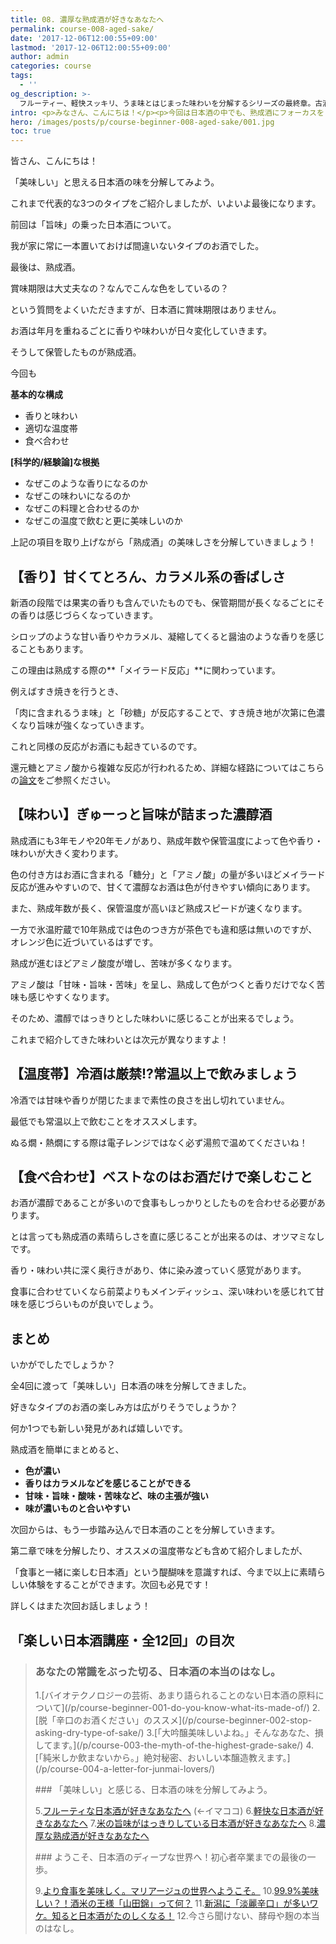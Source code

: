 ```yaml
---
title: 08. 濃厚な熟成酒が好きなあなたへ
permalink: course-008-aged-sake/
date: '2017-12-06T12:00:55+09:00'
lastmod: '2017-12-06T12:00:55+09:00'
author: admin
categories: course
tags:
  - ''
og_description: >-
  フルーティー、軽快スッキリ、うま味とはじまった味わいを分解するシリーズの最終章。古酒がやってきました。まだこの言葉に馴染みがない方もいるかも知れませんが、濃醇な味わいだと思っていただくのが良いと思います。香りはシロップのようなものからカラメル、醤油のようなものまで幅広く、味は奥深い余韻の長いお酒ばかりです。温度帯も冷酒ではなく、常温以上。まずは古酒の良さを知っていただくために、単体で飲むことをオススメしたいと思います。長い年月をかけて丁寧に熟成させたお酒はどのように仕上がっているのでしょうか。
intro: <p>みなさん、こんにちは！</p><p>今回は日本酒の中でも、熟成酒にフォーカスをしてご紹介していきます。</p>
hero: /images/posts/p/course-beginner-008-aged-sake/001.jpg
toc: true
---
```

皆さん、こんにちは！

「美味しい」と思える日本酒の味を分解してみよう。

これまで代表的な3つのタイプをご紹介しましたが、いよいよ最後になります。

前回は「旨味」の乗った日本酒について。

我が家に常に一本置いておけば間違いないタイプのお酒でした。

最後は、熟成酒。

賞味期限は大丈夫なの？なんでこんな色をしているの？

という質問をよくいただきますが、日本酒に賞味期限はありません。

お酒は年月を重ねるごとに香りや味わいが日々変化していきます。

そうして保管したものが熟成酒。

今回も

**基本的な構成**

* 香りと味わい
* 適切な温度帯
* 食べ合わせ

**\[科学的/経験論]な根拠**

* なぜこのような香りになるのか
* なぜこの味わいになるのか
* なぜこの料理と合わせるのか
* なぜこの温度で飲むと更に美味しいのか

上記の項目を取り上げながら「熟成酒」の美味しさを分解していきましょう！

## 【香り】甘くてとろん、カラメル系の香ばしさ

新酒の段階では果実の香りも含んでいたものでも、保管期間が長くなるごとにその香りは感じづらくなっていきます。

シロップのような甘い香りやカラメル、凝縮してくると醤油のような香りを感じることもあります。

この理由は熟成する際の**「メイラード反応」**に関わっています。

例えばすき焼きを行うとき、

「肉に含まれるうま味」と「砂糖」が反応することで、すき焼き地が次第に色濃くなり旨味が強くなっていきます。

これと同様の反応がお酒にも起きているのです。

還元糖とアミノ酸から複雑な反応が行われるため、詳細な経路についてはこちらの[論文](https://www.jstage.jst.go.jp/article/jbrewsocjapan1988/88/6/88_6_421/_pdf)をご参照ください。

## 【味わい】ぎゅーっと旨味が詰まった濃醇酒

熟成酒にも3年モノや20年モノがあり、熟成年数や保管温度によって色や香り・味わいが大きく変わります。

色の付き方はお酒に含まれる「糖分」と「アミノ酸」の量が多いほどメイラード反応が進みやすいので、甘くて濃醇なお酒は色が付きやすい傾向にあります。

また、熟成年数が長く、保管温度が高いほど熟成スピードが速くなります。

一方で氷温貯蔵で10年熟成では色のつき方が茶色でも違和感は無いのですが、オレンジ色に近づいているはずです。

熟成が進むほどアミノ酸度が増し、苦味が多くなります。

アミノ酸は「甘味・旨味・苦味」を呈し、熟成して色がつくと香りだけでなく苦味も感じやすくなります。

そのため、濃醇ではっきりとした味わいに感じることが出来るでしょう。

これまで紹介してきた味わいとは次元が異なりますよ！

## 【温度帯】冷酒は厳禁!?常温以上で飲みましょう

冷酒では甘味や香りが閉じたままで素性の良さを出し切れていません。

最低でも常温以上で飲むことをオススメします。

ぬる燗・熱燗にする際は電子レンジではなく必ず湯煎で温めてくださいね！

## 

## 【食べ合わせ】ベストなのはお酒だけで楽しむこと

お酒が濃醇であることが多いので食事もしっかりとしたものを合わせる必要があります。

とは言っても熟成酒の素晴らしさを直に感じることが出来るのは、オツマミなしです。

香り・味わい共に深く奥行きがあり、体に染み渡っていく感覚があります。

食事に合わせていくなら前菜よりもメインディッシュ、深い味わいを感じれて甘味を感じづらいものが良いでしょう。

## まとめ

いかがでしたでしょうか？

全4回に渡って「美味しい」日本酒の味を分解してきました。

好きなタイプのお酒の楽しみ方は広がりそうでしょうか？

何か1つでも新しい発見があれば嬉しいです。

熟成酒を簡単にまとめると、

* **色が濃い**
* **香りはカラメルなどを感じることができる**
* **甘味・旨味・酸味・苦味など、味の主張が強い**
* **味が濃いものと合いやすい**

次回からは、もう一歩踏み込んで日本酒のことを分解していきます。

第二章で味を分解したり、オススメの温度帯なども含めて紹介しましたが、

「食事と一緒に楽しむ日本酒」という醍醐味を意識すれば、今まで以上に素晴らしい体験をすることができます。次回も必見です！

詳しくはまた次回お話しましょう！

## 「楽しい日本酒講座・全12回」の目次

>### あなたの常識をぶった切る、日本酒の本当のはなし。
><p><p/>
>1.[バイオテクノロジーの芸術、あまり語られることのない日本酒の原料について](/p/course-beginner-001-do-you-know-what-its-made-of/)
>2.[脱「辛口のお酒ください」のススメ](/p/course-beginner-002-stop-asking-dry-type-of-sake/)
>3.[「大吟醸美味しいよね。」そんなあなた、損してます。](/p/course-003-the-myth-of-the-highest-grade-sake/)
>4.[「純米しか飲まないから。」絶対秘密、おいしい本醸造教えます。](/p/course-004-a-letter-for-junmai-lovers/)
><p><p/>
>### 「美味しい」と感じる、日本酒の味を分解してみよう。
>
>5.[フルーティな日本酒が好きなあなたへ](/p/course-005-fruity-sake/) (←イマココ)
>6.[軽快な日本酒が好きなあなたへ](/p/course-006-smooth-sake/)
>7.[米の旨味がはっきりしている日本酒が好きなあなたへ](/p/course-007-umami-sake/)
>8.[濃厚な熟成酒が好きなあなたへ](/p/course-008-aged-sake/)
><p><p/>
>### ようこそ、日本酒のディープな世界へ！初心者卒業までの最後の一歩。
>
>9.[より食事を美味しく。マリアージュの世界へようこそ。](/p/course-009-sake-marriage/)
>10.[99.9%美味しい？！酒米の王様「山田錦」って何？](/p/course-010-yamadanishiki/)
>11.[新潟に「淡麗辛口」が多いワケ。知ると日本酒がたのしくなる！](/p/course-011-nigata-dry-sake/)
>12.今さら聞けない、酵母や麹の本当のはなし。
